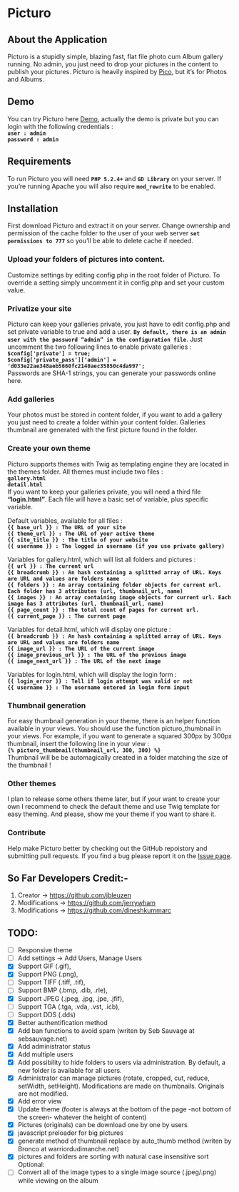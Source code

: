 Picturo
=======

## About the Application
Picturo is a stupidly simple, blazing fast, flat file photo cum Album gallery running. No admin, you just need to drop your pictures in the content to publish your pictures. Picturo is heavily inspired by [Pico](https://github.com/gilbitron/Pico), but it’s for Photos and Albums.

## Demo
You can try Picturo here [Demo](http://picturo.johanbleuzen.fr), actually the demo is private but you can login with the following credentials : <br/>
<b>
``user : admin`` <br/>
``password : admin``
</b>

## Requirements
To run Picturo you will need <b>``PHP 5.2.4+``</b> and <b>``GD Library``</b> on your server. If you’re running Apache you will also require <b>``mod_rewrite``</b> to be enabled.

## Installation
First download Picturo and extract it on your server. Change ownership and permission of the cache folder to the user of your web server <b>``set permissions to 777``</b> so you’ll be able to delete cache if needed.

### Upload your folders of pictures into content.
Customize settings by editing config.php in the root folder of Picturo. To override a setting simply uncomment it in config.php and set your custom value.

### Privatize your site
Picturo can keep your galleries private, you just have to edit config.php and set private variable to true and add a user. <b>``By default, there is an admin user with the password “admin” in the configuration file``</b>. Just uncomment the two following lines to enable private galleries : <br/>
<b>``$config['private'] = true;`` <br/>
``$config['private_pass']['admin'] = 'd033e22ae348aeb5660fc2140aec35850c4da997';`` <br/></b>
Passwords are SHA-1 strings, you can generate your passwords online here.

### Add galleries
Your photos must be stored in content folder, if you want to add a gallery you just need to create a folder within your content folder. Galleries thumbnail are generated with the first picture found in the folder.

### Create your own theme
Picturo supports themes with Twig as templating engine they are located in the themes folder. All themes must include two files : <br/>
<b>``gallery.html`` <br/>
``detail.html`` <br/></b>
If you want to keep your galleries private, you will need a third file <b>“login.html”</b>. Each file will have a basic set of variable, plus specific variable.

Default variables, available for all files : <br/>
<b>
``{{ base_url }} : The URL of your site`` <br/>
``{{ theme_url }} : The URL of your active theme`` <br/>
``{{ site_title }} : The title of your website`` <br/>
``{{ username }} : The logged in username (if you use private gallery)`` <br/></b>

Variables for gallery.html, which will list all folders and pictures : <br/>
<b>
``{{ url }} : The current url`` <br/>
``{{ breadcrumb }} : An hash containing a splitted array of URL. Keys are URL and values are folders name`` <br/>
``{{ folders }} : An array containing folder objects for current url. Each folder has 3 attributes (url, thumbnail_url, name)`` <br/>
``{{ images }} : An array containing image objects for current url. Each image has 3 attributes (url, thumbnail_url, name)`` <br/>
``{{ page_count }} : The total count of pages for current url.`` <br/>
``{{ current_page }} : The current page`` <br/>
</b>

Variables for detail.html, which will display one picture : <br/>
<b>
``{{ breadcrumb }} : An hash containing a splitted array of URL. Keys are URL and values are folders name`` <br/>
``{{ image_url }} : The URL of the current image`` <br/>
``{{ image_previous_url }} : The URL of the previous image`` <br/>
``{{ image_next_url }} : The URL of the next image`` <br/>
</b>

Variables for login.html, which will display the login form : <br/>
<b>
``{{ login_error }} : Tell if login attempt was valid or not`` <br/>
``{{ username }} : The username entered in login form input`` <br/>
</b>

### Thumbnail generation
For easy thumbnail generation in your theme, there is an helper function available in your views. You should use the function picturo_thumbnail in your views. For example, if you want to generate a squared 300px by 300px thumbnail, insert the following line in your view : <br/>
<b>``{% picturo_thumbnail(thumbnail_url, 300, 300) %}`` <br/></b>
Thumbnail will be be automagically created in a folder matching the size of the thumbnail !

### Other themes
I plan to release some others theme later, but if your want to create your own I recommend to check the default theme and use Twig template for easy theming.
And please, show me your theme if you want to share it.

### Contribute
Help make Picturo better by checking out the GitHub repoistory and submitting pull requests. If you find a bug please report it on the [Issue page](https://github.com/dineshkummarc/Picturo/issues).

## So Far Developers Credit:-
1. Creator -> https://github.com/jbleuzen
2. Modifications -> https://github.com/jerrywham
3. Modifications -> https://github.com/dineshkummarc

## TODO:
 - [ ] Responsive theme
 - [ ] Add settings -> Add Users, Manage Users
 - [x] Support GIF (.gif),
 - [x] Support PNG (.png),
 - [ ] Support TIFF (.tiff, .tif),
 - [ ] Support BMP (.bmp, .dib, .rle),
 - [x] Support JPEG (.jpeg, .jpg, .jpe, .jfif),
 - [ ] Support TGA (.tga, .vda, .vst, .icb),
 - [ ] Support DDS (.dds)
 - [x] Better authentification method
 - [x] Add ban functions to avoid spam (writen by Seb Sauvage at sebsauvage.net)
 - [x] Add administrator status
 - [x] Add multiple users
 - [x] Add possibility to hide folders to users via administration. By default, a new folder is available for all users.
 - [x] Administrator can manage pictures (rotate, cropped, cut, reduce, setWidth, setHeight). Modifications are made on thumbnails. Originals are not modified.
 - [x] Add error view
 - [x] Update theme (footer is always at the bottom of the page -not bottom of the screen- whatever the height of content)
 - [x] Pictures (originals) can be download one by one by users
 - [x] javascript preloader for big pictures
 - [x] generate method of thumbnail replace by auto_thumb method (writen by Bronco at warriordudimanche.net)
 - [x] pictures and folders are sorting with natural case insensitive sort
Optional: 
 - [ ] Convert all of the image types to a single image source (.jpeg/.png) while viewing on the album